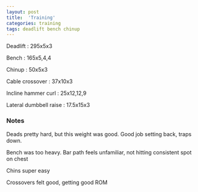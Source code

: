 ```yaml
---
layout: post
title:  'Training'
categories: training
tags: deadlift bench chinup
---
```


Deadlift  : 295x5x3

Bench : 165x5,4,4

Chinup  : 50x5x3

Cable crossover : 37x10x3

Incline hammer curl : 25x12,12,9

Lateral dumbbell raise  : 17.5x15x3

### Notes

Deads pretty hard, but this weight was good. Good job setting back, traps down.

Bench was too heavy. Bar path feels unfamiliar, not hitting consistent spot on chest

Chins super easy

Crossovers felt good, getting good ROM
